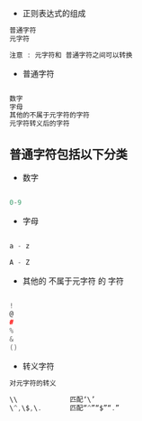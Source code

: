 - 正则表达式的组成
```c
普通字符
元字符

注意 : 元字符和 普通字符之间可以转换
```


- 普通字符

```c

数字
字母
其他的不属于元字符的字符
元字符转义后的字符

```



## 普通字符包括以下分类

- 数字

```c

0-9

```

- 字母

```c

a - z

A - Z

```


- 其他的 不属于元字符 的 字符

```c

! 
@
#
%
&
()

```


- 转义字符

```c
对元字符的转义

\\             匹配‘\’
\^,\$,\.       匹配“^”“$”“.”    

```
